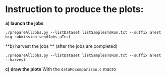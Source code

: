 Instruction to produce the plots:
=================================

**a) launch the jobs**
```
./prepareAllJobs.py --listDataset listSamplesToRun.txt --suffix aTest
big-submission sendJobs_aTest
```

**b) harvest the jobs **
(after the jobs are completed)
```
./prepareAllJobs.py --listDataset listSamplesToRun.txt --suffix aTest --harvest
```

**c) draw the plots**
With the `dataMCcomparison.C` macro
